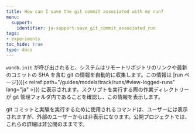 ```yaml
---
title: How can I save the git commit associated with my run?
menu:
  support:
    identifier: ja-support-save_git_commit_associated_run
tags:
- experiments
toc_hide: true
type: docs
---
```


`wandb.init` が呼び出されると、システムはリモートリポジトリのリンクや最新のコミットの SHA を含む git の情報を自動的に収集します。この情報は [run ページ]({{< relref path="/guides/models/track/runs/#view-logged-runs" lang="ja" >}}) に表示されます。スクリプトを実行する際の作業ディレクトリーが git 管理フォルダ内であることを確認し、この情報を表示します。

git コミットと実験を実行するために使用されるコマンドは、ユーザーには表示されますが、外部のユーザーからは非表示になります。公開プロジェクトでは、これらの詳細は非公開のままです。